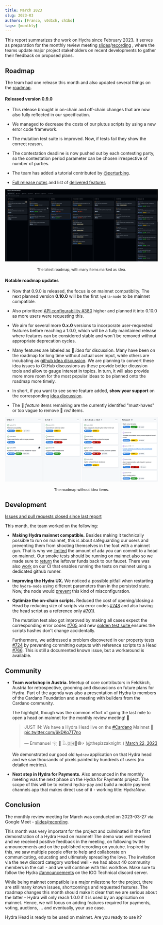 ```yaml
---
title: March 2023
slug: 2023-03
authors: [Franco, v0d1ch, ch1bo]
tags: [monthly]
---
```


This report summarizes the work on Hydra since February 2023. It serves as
preparation for the monthly review meeting
[slides](https://docs.google.com/presentation/d/1yZ4AqUQ8OBMG9ARMYvj3IOjaIAqglf7kZei4vsLMrbs/edit#slide=id.g1f87a7454a5_0_1392)/[recording](https://www.youtube.com/watch?v=mA9lMV0tKN8)
, where the teams update major project stakeholders on recent developments to
gather their feedback on proposed plans.

## Roadmap

The team had one release this month and also updated several things on the
[roadmap](https://github.com/orgs/input-output-hk/projects/21).

#### Released version 0.9.0

- This release brought in on-chain and off-chain changes that are now also fully
  reflected in our specification.

- We managed to decrease the costs of our plutus scripts by using a new error code
  framework.

- The mutation test suite is improved. Now, if tests fail they show the correct reason.

- The contestation deadline is now pushed out by each contesting party, so the
  contestation period parameter can be chosen irrespective of number of parties.

- The team has added a tutorial contributed by [@perturbing](https://github.com/perturbing/).

- [Full release notes](https://github.com/input-output-hk/hydra/releases/tag/0.9.0) and list of [delivered features](https://github.com/input-output-hk/hydra/milestone/9?closed=1)

![](./img/2023-03-roadmap.png) <small><center>The latest roadmap, with many items marked as idea.</center></small>

#### Notable roadmap updates

- Now that 0.9.0 is released, the focus is on mainnet compatiblity. The
  next planned version **0.10.0** will be the first `hydra-node` to be
  mainnet compatible.

- Also prioritized [API configurability
  #380](https://github.com/input-output-hk/hydra/issues/380) higher and planned it
  into 0.10.0 as more users were requesting this.

- We aim for several more **0.x.0** versions to incorporate user-requested features
  before reaching a 1.0.0, which will be a fully maintained release
  where features can be considered stable and won't be removed without
  appropriate deprecation cycles.

- Many features are labeled as 💭 _idea_ for discussion. Many have been on the
  roadmap for long time without actual user input, while others are incubating
  as [github idea
  discussion](https://github.com/input-output-hk/hydra/discussions/categories/ideas).
  We are planning to convert these idea issues to GitHub discussions as
  these provide better dicussion tools and allow to gauge interest in topics. In
  turn, it will also provide more more room for the most popular ideas to be
  planned onto the roadmap more timely.

- In short, if you want to see some feature added, **show your support** on the
  corresponding [idea
  discussion](https://github.com/input-output-hk/hydra/discussions/categories/ideas).

- The 💬 _feature_ items remaining are the currently identifed "must-haves" or
  too vague to remove 🔴 _red_ items.

![](./img/2023-03-roadmap-ex-ideas.png) <small><center>The roadmap without idea items.</center></small>

## Development

[Issues and pull requests closed since last
report](https://github.com/input-output-hk/hydra/issues?q=is%3Aclosed+sort%3Aupdated-desc+closed%3A2023-02-24..2023-03-29)

This month, the team worked on the following:

- **Making Hydra mainnet compatible.** Besides making it technically possible to
  run on mainnet, this is about safeguarding our users and preventing them from
  shooting themselves in the foot with a mainnet gun. That is why we
  [limited](https://github.com/input-output-hk/hydra/issues/762) the amount of
  ada you can commit to a head on mainnet. Our smoke tests should be running on
  mainnet also so we made sure to
  [return](https://github.com/input-output-hk/hydra/pull/770) the leftover funds
  back to our faucet. There was also
  [work](https://github.com/input-output-hk/hydra/pull/775) on our CI that
  enables running the tests on mainnet using a dedicated github runner.

- **Improving the Hydra UX.** We noticed a possible pitfall when restarting the
  `hydra-node` using different parameters than in the persisted state. Now, the
  node would [prevent](https://github.com/input-output-hk/hydra/issues/764) this
  kind of misconfiguration.

- **Optimize the on-chain scripts.** Reduced the cost of opening/closing a Head
  by reducing size of scripts via error codes
  [#748](https://github.com/input-output-hk/hydra/pull/748) and also having the
  head script as a reference only
  [#701](https://github.com/input-output-hk/hydra/pull/701)).

  The mutation test also got improved by making all cases expect the
  corresponding error codes
  [#705](https://github.com/input-output-hk/hydra/issues/705) and new [golden
  test suite ](https://github.com/input-output-hk/hydra/pull/772) ensures the
  scripts hashes don't change accidentally.

  Furthermore, we addressed a problem discovered in our property tests
  [#724](https://github.com/input-output-hk/hydra/pull/724) by preventing
  committing outputs with reference scripts to a Head
  [#766](https://github.com/input-output-hk/hydra/pull/766). This is still a
  documented known issue, but a workaround is available.

## Community

- **Team workshop in Austria.** Meetup of core contributors in Feldkirch,
  Austria for retrospective, grooming and discussions on future plans for
  Hydra. Part of the agenda was also a presentation of Hydra to members of the
  Cardano Foundation and a meeting with builders from the Cardano community.

  The highlight, though was the common effort of going the last mile to open a
  head on mainnet for the monthly review meeting! 🎉

    <blockquote class="twitter-tweet"><p lang="en" dir="ltr">JUST IN: We have a Hydra Head live on the <a href="https://twitter.com/hashtag/Cardano?src=hash&amp;ref_src=twsrc%5Etfw">#Cardano</a> Mainnet 🚀 <a href="https://t.co/6kDKq7T7no">pic.twitter.com/6kDKq7T7no</a></p>&mdash; Emmanuel 𓂀 🍕 𓅓🇬🇭🦄🟣⚡️ (@thepizzaknight_) <a href="https://twitter.com/thepizzaknight_/status/1638572527789252608?ref_src=twsrc%5Etfw">March 22, 2023</a></blockquote> <script async src="https://platform.twitter.com/widgets.js" charset="utf-8"></script>

  We demonstrated our good old `hydraw` application on that Hydra head and we
  saw thousands of pixels painted by hundreds of users (no detailed metrics).

- **Next step in Hydra for Payments.** Also announced in the monthly meeting was
  the next phase on the Hydra for Payments project. The scope of this will be to
  extend hydra-pay and build a mobile payment channels app that makes direct use
  of it - working title: HydraNow.

## Conclusion

The monthly review meeting for March was conducted on 2023-03-27 via Google
Meet - [slides](https://docs.google.com/presentation/d/1yZ4AqUQ8OBMG9ARMYvj3IOjaIAqglf7kZei4vsLMrbs/edit#slide=id.g1f87a7454a5_0_1392)/[recording](https://www.youtube.com/watch?v=mA9lMV0tKN8).

This month was very important for the project and culminated in the first
demonstration of a Hydra Head on mainnet! The demo was well received and we
received positive feedback in the meeting, on following twitter announcements
and on the published recording on youtube. Inspired by this, we saw multiple people
offer to help and collaborate on communicating, educating and
ultimately spreading the love. The invitation via the new discord category
worked well - we had about 40 community members in the call - and we will
continue with this workflow. Make sure to follow the Hydra
[#announcements](discord.gg/Bwdy2jNdm2) on the IOG Technical discord server.

While being mainnet compatible is a major milestone for the project, there are
still many known issues, shortcomings and requested features. The roadmap
changes this month should make it clear that we are serious about the
latter - Hydra will only reach 1.0.0 if it is used by an application on mainnet.
Hence, we will focus on adding features required for payments, voting, auctions,
... and eventually, your use case.

Hydra Head is ready to be used on mainnet. Are you ready to use it?
